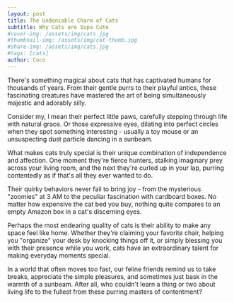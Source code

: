```yaml
---
layout: post
title: The Undeniable Charm of Cats
subtitle: Why Cats are Supa Cute
#cover-img: /assets/img/cats.jpg
#thumbnail-img: /assets/img/cat-thumb.jpg
#share-img: /assets/img/cats.jpg
#tags: [cats]
author: Coco
---
```


There's something magical about cats that has captivated humans for thousands of years. From their gentle purrs to their playful antics, these fascinating creatures have mastered the art of being simultaneously majestic and adorably silly.

Consider my, I mean their perfect little paws, carefully stepping through life with natural grace. Or those expressive eyes, dilating into perfect circles when they spot something interesting - usually a toy mouse or an unsuspecting dust particle dancing in a sunbeam.

What makes cats truly special is their unique combination of independence and affection. One moment they're fierce hunters, stalking imaginary prey across your living room, and the next they're curled up in your lap, purring contentedly as if that's all they ever wanted to do.

Their quirky behaviors never fail to bring joy - from the mysterious "zoomies" at 3 AM to the peculiar fascination with cardboard boxes. No matter how expensive the cat bed you buy, nothing quite compares to an empty Amazon box in a cat's discerning eyes.

Perhaps the most endearing quality of cats is their ability to make any space feel like home. Whether they're claiming your favorite chair, helping you "organize" your desk by knocking things off it, or simply blessing you with their presence while you work, cats have an extraordinary talent for making everyday moments special.

In a world that often moves too fast, our feline friends remind us to take breaks, appreciate the simple pleasures, and sometimes just bask in the warmth of a sunbeam. After all, who couldn't learn a thing or two about living life to the fullest from these purring masters of contentment?